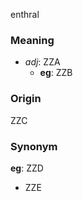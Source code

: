 enthral
### Meaning
+ _adj_: ZZA
	+ __eg__: ZZB

### Origin

ZZC

### Synonym

__eg__: ZZD

+ ZZE


